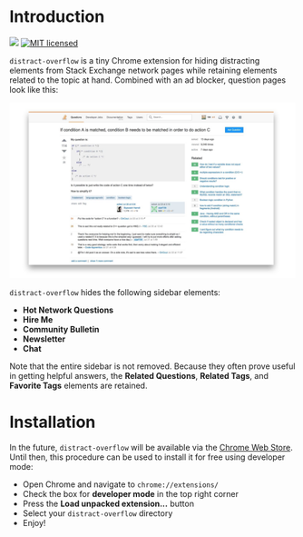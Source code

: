 # Introduction
![](https://reposs.herokuapp.com/?path=nathantspencer/distract-overflow&color=brightgreen)
[![MIT licensed](https://img.shields.io/badge/license-MIT-blue.svg)](https://github.com/nathantspencer/distract-overflow/blob/master/LICENSE.md)

`distract-overflow` is a tiny Chrome extension for hiding distracting elements from Stack Exchange network pages while retaining elements related to the topic at hand. Combined with an ad blocker, question pages look like this:

![No distractions here!](images/example.jpg)

`distract-overflow` hides the following sidebar elements:
 - **Hot Network Questions**
 - **Hire Me**
 - **Community Bulletin**
 - **Newsletter**
 - **Chat**
 
Note that the entire sidebar is not removed. Because they often prove useful in getting helpful answers, the **Related Questions**, **Related Tags**, and **Favorite Tags** elements are retained.

# Installation
In the future, `distract-overflow` will be available via the [Chrome Web Store](https://chrome.google.com/webstore/category/extensions). Until then, this procedure can be used to install it for free using developer mode:
 - Open Chrome and navigate to `chrome://extensions/`
 - Check the box for **developer mode** in the top right corner
 - Press the **Load unpacked extension...** button
 - Select your `distract-overflow` directory
 - Enjoy!
